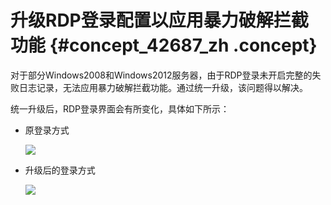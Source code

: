 # 升级RDP登录配置以应用暴力破解拦截功能 {#concept_42687_zh .concept}

对于部分Windows2008和Windows2012服务器，由于RDP登录未开启完整的失败日志记录，无法应用暴力破解拦截功能。通过统一升级，该问题得以解决。

统一升级后，RDP登录界面会有所变化，具体如下所示：

-   原登录方式

    ![](http://static-aliyun-doc.oss-cn-hangzhou.aliyuncs.com/assets/img/163480/155790829345536_zh-CN.png)

-   升级后的登录方式

    ![](http://static-aliyun-doc.oss-cn-hangzhou.aliyuncs.com/assets/img/163480/155790829345537_zh-CN.png)


